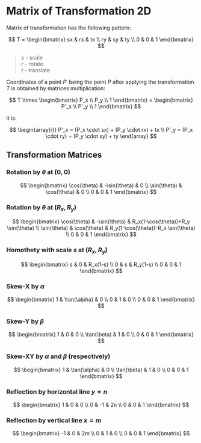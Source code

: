# Matrix of Transformation 2D

Matrix of transformation has the following pattern:

$$
T = \begin{bmatrix}
sx & rx & tx
\\
ry & sy & ty
\\
0 & 0 & 1
\end{bmatrix}
$$

> _s_ - scale  
> _r_ - rotate  
> _t_ - translate

Coordinates of a point $P'$ being the point $P$ after applying the transformation $T$ is obtained by matrices multiplication:

$$
T \times \begin{bmatrix}
P_x
\\
P_y
\\ 1
\end{bmatrix} = \begin{bmatrix}
P'_x
\\
P'_y
\\
1
\end{bmatrix}
$$

It is:

$$
\begin{array}{l}
P'_x = (P_x \cdot sx) + (P_y \cdot rx) + tx
\\
P'_y = (P_x \cdot ry) + (P_y \cdot sy) + ty
\end{array}
$$

## Transformation Matrices

### Rotation by $\theta$ at $(0,0)$

$$
\begin{bmatrix}
\cos(\theta) & -\sin(\theta) & 0
\\
\sin(\theta) & \cos(\theta) & 0
\\
0 & 0 & 1
\end{bmatrix}
$$

### Rotation by $\theta$ at $(R_x,R_y)$

$$
\begin{bmatrix}
\cos(\theta) & -\sin(\theta) & R_x(1-\cos(\theta))+R_y \sin(\theta)
\\
\sin(\theta) & \cos(\theta) & R_y(1-\cos(\theta))-R_x \sin(\theta)
\\
0 & 0 & 1
\end{bmatrix}
$$

### Homothety with scale $s$ at $(R_x,R_y)$

$$
\begin{bmatrix}
s & 0 & R_x(1-s)
\\
0 & s & R_y(1-s)
\\
0 & 0 & 1
\end{bmatrix}
$$

### Skew-X by $\alpha$

$$
\begin{bmatrix}
1 & \tan(\alpha) & 0
\\
0 & 1 & 0
\\
0 & 0 & 1
\end{bmatrix}
$$

### Skew-Y by $\beta$

$$
\begin{bmatrix}
1 & 0 & 0
\\
\tan(\beta) & 1 & 0
\\
0 & 0 & 1
\end{bmatrix}
$$

### Skew-XY by $\alpha$ and $\beta$ (respectively)

$$
\begin{bmatrix}
1 & \tan(\alpha) & 0
\\
\tan(\beta) & 1 & 0
\\
0 & 0 & 1
\end{bmatrix}
$$

### Reflection by horizontal line $y=n$

$$
\begin{bmatrix}
1 & 0 & 0
\\
0 & -1 & 2n
\\
0 & 0 & 1
\end{bmatrix}
$$

### Reflection by vertical line $x=m$

$$
\begin{bmatrix}
-1 & 0 & 2m
\\
0 & 1 & 0
\\
0 & 0 & 1
\end{bmatrix}
$$
